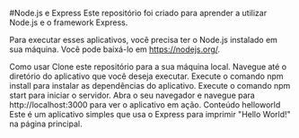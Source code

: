 #Node.js e Express
Este repositório foi criado para aprender a utilizar Node.js e o framework Express.

Para executar esses aplicativos, você precisa ter o Node.js instalado em sua máquina. Você pode baixá-lo em https://nodejs.org/.

Como usar
Clone este repositório para a sua máquina local.
Navegue até o diretório do aplicativo que você deseja executar.
Execute o comando npm install para instalar as dependências do aplicativo.
Execute o comando npm start para iniciar o servidor.
Abra o seu navegador e navegue para http://localhost:3000 para ver o aplicativo em ação.
Conteúdo
helloworld
Este é um aplicativo simples que usa o Express para imprimir "Hello World!" na página principal.
